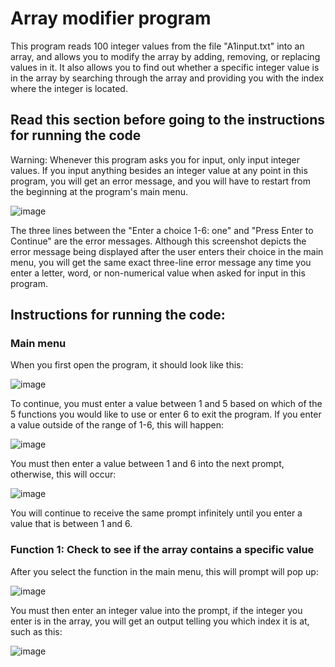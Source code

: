 # Array modifier program

This program reads 100 integer values from the file "A1input.txt" into an array, and allows you to modify the array by adding, removing, or replacing values in it. It also allows you to find out whether a specific integer value is in the array by searching through the array and providing you with the index where the integer is located.

## Read this section before going to the instructions for running the code

Warning: Whenever this program asks you for input, only input integer values. If you input anything besides an integer value at any point in this program, you will get an error message, and you will have to restart from the beginning at the program's main menu. 

![image](https://github.com/user-attachments/assets/2f9baa27-b709-47ef-a42f-8bc275518134)


The three lines between the "Enter a choice 1-6: one" and "Press Enter to Continue" are the error messages. Although this screenshot depicts the error message being displayed after the user enters their choice in the main menu, you will get the same exact three-line error message any time you enter a letter, word, or non-numerical value when asked for input in this program.

## Instructions for running the code: 

### Main menu

When you first open the program, it should look like this:

![image](https://github.com/user-attachments/assets/d1ad0c3c-a194-453f-bf68-65a4f9cdb4b3)

To continue, you must enter a value between 1 and 5 based on which of the 5 functions you would like to use or enter 6 to exit the program. If you enter a value outside of the range of 1-6, this will happen:

![image](https://github.com/user-attachments/assets/8b774781-fdf7-4e8a-9eda-2a25db22dbf5)

You must then enter a value between 1 and 6 into the next prompt, otherwise, this will occur:

![image](https://github.com/user-attachments/assets/a82f4c2f-f888-4d4f-beef-3c93cdb6b27a)

You will continue to receive the same prompt infinitely until you enter a value that is between 1 and 6.

### Function 1: Check to see if the array contains a specific value

After you select the function in the main menu, this will prompt will pop up:

![image](https://github.com/user-attachments/assets/2846acbd-276b-4e72-b252-9e61246650b8)

You must then enter an integer value into the prompt, if the integer you enter is in the array, you will get an output telling you which index it is at, such as this:

![image](https://github.com/user-attachments/assets/c98f6f8a-8c83-428b-8365-0e5a0748598d)
